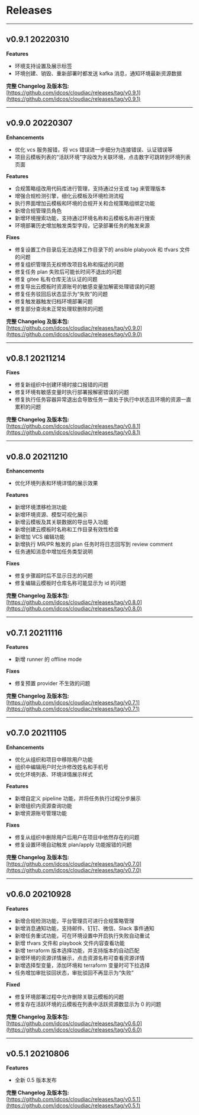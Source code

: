 # Releases

------
## v0.9.1 20220310
**Features**

- 环境支持设置及展示标签
- 环境创建、销毁、重新部署时都发送 kafka 消息，通知环境最新资源数据



**完整 Changelog 及版本包:** [https://github.com/idcos/cloudiac/releases/tag/v0.9.1](https://github.com/idcos/cloudiac/releases/tag/v0.9.1)


------
## v0.9.0 20220307
**Enhancements**

- 优化 vcs 服务报错，将 vcs 错误进一步细分为连接错误、认证错误等
- 项目云模板列表的“活跃环境”字段改为关联环境，点击数字可跳转到环境列表页面

**Features**

- 合规策略组改用代码库进行管理，支持通过分支或 tag 来管理版本
- 增强合规检测引擎，细化云模板及环境检测流程
- 执行界面增加云模板和环境的合规开关和合规策略组绑定功能
- 新增合规管理员角色
- 新增环境搜索功能，支持通过环境名称和云模板名称进行搜索
- 环境部署历史增加触发类型字段，记录部署任务的触发来源

**Fixes**

- 修复设置工作目录后无法选择工作目录下的 ansible plabyook 和 tfvars 文件的问题
- 修复组织管理员无权修改项目名称和描述的问题
- 修复任务 plan 失败后可能长时间不退出的问题
- 修复 gitee 私有仓库无法认证的问题
- 修复导出云模板时资源账号的敏感变量加解密处理错误的问题
- 修复任务驳回后状态显示为“失败”的问题
- 修复触发器触发归档环境部署问题
- 修复部分查询未正常处理软删除的问题



**完整 Changelog 及版本包:** [https://github.com/idcos/cloudiac/releases/tag/v0.9.0](https://github.com/idcos/cloudiac/releases/tag/v0.9.0)


------
## v0.8.1 20211214
**Fixes**

- 修复新组织中创建环境时接口报错的问题
- 修复环境有敏感变量时执行部署报解密错误的问题
- 修复执行任务容器异常退出会导致任务一直处于执行中状态且环境的资源一直累积的问题



**完整 Changelog 及版本包:** [https://github.com/idcos/cloudiac/releases/tag/v0.8.1](https://github.com/idcos/cloudiac/releases/tag/v0.8.1)


------
## v0.8.0 20211210
**Enhancements**

- 优化环境列表和环境详情的展示效果

**Features**

- 新增环境漂移检测功能
- 新增环境资源、模型可视化展示
- 新增云模板及其关联数据的导出导入功能
- 新增创建云模板时名称和工作目录有效性检查
- 新增加 VCS 编辑功能
- 新增执行 MR/PR 触发的 plan 任务时将日志回写到 review comment
- 任务通知消息中增加任务类型说明

**Fixes**

- 修复步骤超时后不显示日志的问题
- 修复编辑云模板时仓库名称可能显示为 id 的问题



**完整 Changelog 及版本包:** [https://github.com/idcos/cloudiac/releases/tag/v0.8.0](https://github.com/idcos/cloudiac/releases/tag/v0.8.0)


------
## v0.7.1 20211116
**Features**

- 新增 runner 的 offline mode

**Fixes**

- 修复预置 provider 不生效的问题



**完整 Changelog 及版本包:** [https://github.com/idcos/cloudiac/releases/tag/v0.7.1](https://github.com/idcos/cloudiac/releases/tag/v0.7.1)


------
## v0.7.0 20211105
**Enhancements**

- 优化从组织和项目中移除用户功能
- 组织中编辑用户时允许修改姓名和手机号
- 优化环境列表、环境详情展示样式

**Features**

- 新增自定义 pipeline 功能，并将任务执行过程分步展示
- 新增组织内资源查询功能
- 新增资源账号管理功能

**Fixes**

- 修复从组织中删除用户后用户在项目中依然存在的问题
- 修复设置环境自动触发 plan/apply 功能报错的问题



**完整 Changelog 及版本包:** [https://github.com/idcos/cloudiac/releases/tag/v0.7.0](https://github.com/idcos/cloudiac/releases/tag/v0.7.0)


------
## v0.6.0 20210928
**Features**

- 新增合规检测功能，平台管理员可进行合规策略管理
- 新增消息通知功能，支持邮件、钉钉、微信、Slack 事件通知
- 新增任务重试功能，可在环境设置中开启执行失败自动重试
- 新增 tfvars 文件和 playbook 文件内容查看功能
- 新增 terraform 版本选择功能，并支持版本的自动匹配
- 新增环境的资源详情展示，点击资源名称可查看资源详情
- 新增选择型变量，添加环境和 terraform 变量时可下拉选择
- 任务增加审批驳回状态，审批驳回不再显示为“失败”

**Fixed**

- 修复环境部署过程中允许删除关联云模板的问题
- 修复存在活跃环境的云模板在列表中活跃资源数显示为 0 的问题



**完整 Changelog 及版本包:** [https://github.com/idcos/cloudiac/releases/tag/v0.6.0](https://github.com/idcos/cloudiac/releases/tag/v0.6.0)


------
## v0.5.1 20210806
**Features**

- 全新 0.5 版本发布



**完整 Changelog 及版本包:** [https://github.com/idcos/cloudiac/releases/tag/v0.5.1](https://github.com/idcos/cloudiac/releases/tag/v0.5.1)



